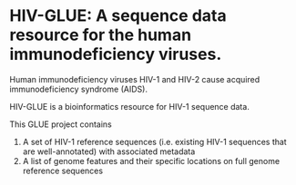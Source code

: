 # HIV-GLUE: A sequence data resource for the human immunodeficiency viruses.

Human immunodeficiency viruses HIV-1 and HIV-2 cause
acquired immunodeficiency syndrome (AIDS).

HIV-GLUE is a bioinformatics resource for HIV-1 sequence data.

This GLUE project contains

1.	A set of HIV-1 reference sequences (i.e. existing HIV-1 sequences that are well-annotated) with associated metadata
2.	A list of genome features and their specific locations on full genome reference sequences 
